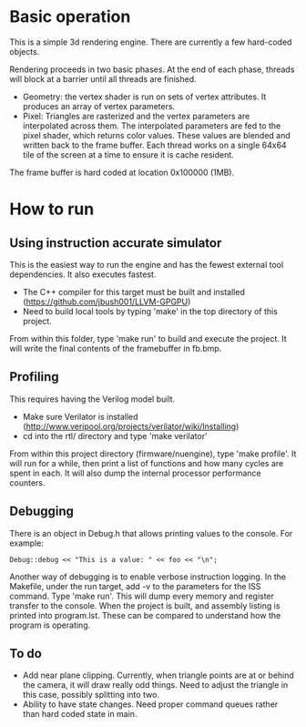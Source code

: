 # Basic operation

This is a simple 3d rendering engine.  There are currently a few hard-coded objects.

Rendering proceeds in two basic phases.  At the end of each phase, threads will
block at a barrier until all threads are finished.
- Geometry: the vertex shader is run on sets of vertex attributes.  It produces an array 
of vertex parameters.
- Pixel: Triangles are rasterized and the vertex parameters are interpolated across
them.  The interpolated parameters are fed to the pixel shader, which returns color
values.  These values are blended and written back to the frame buffer.  Each thread
works on a single 64x64 tile of the screen at a time to ensure it is cache resident.

The frame buffer is hard coded at location 0x100000 (1MB).

# How to run

## Using instruction accurate simulator

This is the easiest way to run the engine and has the fewest external tool dependencies. It also
executes fastest.
- The C++ compiler for this target must be built and installed (https://github.com/jbush001/LLVM-GPGPU)
- Need to build local tools by typing 'make' in the top directory of this project.

From within this folder, type 'make run' to build and execute the project.  It will
write the final contents of the framebuffer in fb.bmp.

## Profiling

This requires having the Verilog model built.  
- Make sure Verilator is installed (http://www.veripool.org/projects/verilator/wiki/Installing)
- cd into the rtl/ directory and type 'make verilator'

From within this project directory (firmware/nuengine), type 'make profile'.  It will
run for a while, then print a list of functions and how many cycles are spent in each.
It will also dump the internal processor performance counters.

## Debugging

There is an object in Debug.h that allows printing values to the console. For example:

    Debug::debug << "This is a value: " << foo << "\n";

Another way of debugging is to enable verbose instruction logging.  In the Makefile, 
under the run target, add -v to the parameters for the ISS command. Type 'make run'. 
This will dump every memory and register transfer to the console.  When the project 
is built, and assembly listing is printed into program.lst.  These can be compared 
to understand how the program is operating.

## To do
- Add near plane clipping.  Currently, when triangle points are at or behind the camera,
it will draw really odd things.  Need to adjust the triangle in this case, possibly 
splitting into two.
- Ability to have state changes.  Need proper command queues rather than hard coded
state in main.
